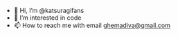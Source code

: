 - 👋 Hi, I’m @katsuragifans
- 👀 I’m interested in code
- 📫 How to reach me with email ghemadiva@gmail.com
  

<!---
katsuragifans/katsuragifans is a ✨ special ✨ repository because its `README.md` (this file) appears on your GitHub profile.
You can click the Preview link to take a look at your changes.
--->
